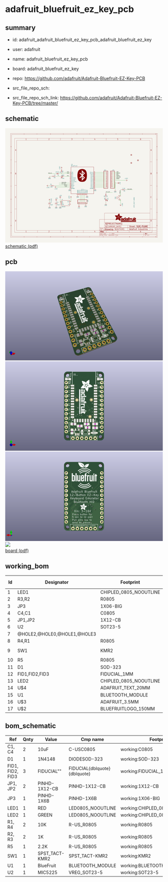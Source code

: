 # adafruit_bluefruit_ez_key_pcb
 
## summary 
* id: adafruit_adafruit_bluefruit_ez_key_pcb_adafruit_bluefruit_ez_key
* user: adafruit
* name: adafruit_bluefruit_ez_key_pcb
* board: adafruit_bluefruit_ez_key
* repo: https://github.com/adafruit/Adafruit-Bluefruit-EZ-Key-PCB



* src_file_repo_sch: 
* src_file_repo_sch_link: https://github.com/adafruit/Adafruit-Bluefruit-EZ-Key-PCB/tree/master/

## schematic  
![](working_schematic_600.png)  
[schematic (pdf)](working_schematic.pdf)  

## pcb  
![](working_3d_600.png) 
![](working_3d_front_600.png)  
![](working_3d_back_600.png)  
![](working_600.png)  
[board (pdf)](working.pdf)  

## working_bom
| Id | Designator | Footprint | Quantity | Designation | Supplier and ref |  | None | 
| --- | --- | --- | --- | --- | --- | --- | --- | 
| 1 | LED1 | CHIPLED_0805_NOOUTLINE | 1 | RED |  |  | [''] | 
| 2 | R3,R2 | R0805 | 2 | 1K |  |  | [''] | 
| 3 | JP3 | 1X06-BIG | 1 |  |  |  | [''] | 
| 4 | C4,C1 | C0805 | 2 | 10uF |  |  | [''] | 
| 5 | JP1,JP2 | 1X12-CB | 2 |  |  |  | [''] | 
| 6 | U2 | SOT23-5 | 1 | MIC5225 |  |  | [''] | 
| 7 | @HOLE2,@HOLE0,@HOLE1,@HOLE3 |  | 4 |  |  |  | [''] | 
| 8 | R4,R1 | R0805 | 2 | 10K |  |  | [''] | 
| 9 | SW1 | KMR2 | 1 | SPST_TACT-KMR2 |  |  | [''] | 
| 10 | R5 | R0805 | 1 | 2.2K |  |  | [''] | 
| 11 | D1 | SOD-323 | 1 | 1N4148 |  |  | [''] | 
| 12 | FID1,FID2,FID3 | FIDUCIAL_1MM | 3 | FIDUCIAL" |  |  | [''] | 
| 13 | LED2 | CHIPLED_0805_NOOUTLINE | 1 | GREEN |  |  | [''] | 
| 14 | U$4 | ADAFRUIT_TEXT_20MM | 1 |  |  |  | [''] | 
| 15 | U1 | BLUETOOTH_MODULE | 1 | BlueFruit |  |  | [''] | 
| 16 | U$3 | ADAFRUIT_3.5MM | 1 |  |  |  | [''] | 
| 17 | U$2 | BLUEFRUITLOGO_150MM | 1 |  |  |  | [''] | 


## bom_schematic
| Ref | Qnty | Value | Cmp name | Footprint | Description | Vendor | DNP | 
| --- | --- | --- | --- | --- | --- | --- | --- | 
| C1, C4 | 2 | 10uF | C-USC0805 | working:C0805 |  |  |  | 
| D1 | 1 | 1N4148 | DIODESOD-323 | working:SOD-323 |  |  |  | 
| FID1, FID2, FID3 | 3 | FIDUCIAL"" | FIDUCIAL{dblquote}{dblquote} | working:FIDUCIAL_1MM |  |  |  | 
| JP1, JP2 | 2 | PINHD-1X12-CB | PINHD-1X12-CB | working:1X12-CB |  |  |  | 
| JP3 | 1 | PINHD-1X6B | PINHD-1X6B | working:1X06-BIG |  |  |  | 
| LED1 | 1 | RED | LED0805_NOOUTLINE | working:CHIPLED_0805_NOOUTLINE |  |  |  | 
| LED2 | 1 | GREEN | LED0805_NOOUTLINE | working:CHIPLED_0805_NOOUTLINE |  |  |  | 
| R1, R4 | 2 | 10K | R-US_R0805 | working:R0805 |  |  |  | 
| R2, R3 | 2 | 1K | R-US_R0805 | working:R0805 |  |  |  | 
| R5 | 1 | 2.2K | R-US_R0805 | working:R0805 |  |  |  | 
| SW1 | 1 | SPST_TACT-KMR2 | SPST_TACT-KMR2 | working:KMR2 |  |  |  | 
| U1 | 1 | BlueFruit | BLUETOOTH_MODULE | working:BLUETOOTH_MODULE |  |  |  | 
| U2 | 1 | MIC5225 | VREG_SOT23-5 | working:SOT23-5 |  |  |  | 




